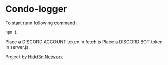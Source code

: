 # Condo-logger

To start runn following command:
```
npm i
```

Place a DISCORD ACCOUNT token in fetch.js
Place a DISCORD BOT token in server.js

Project by [Hidd3n Network](https://discord.gg/x9xwamSY)

